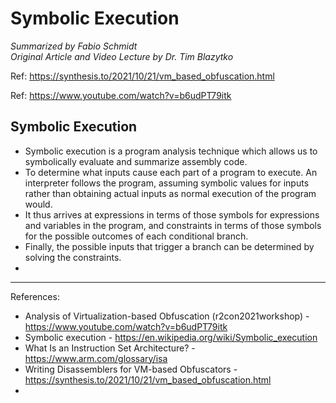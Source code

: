 # Symbolic Execution
_Summarized by Fabio Schmidt<br/>
Original Article and Video Lecture by Dr. Tim Blazytko_<br/>

Ref: https://synthesis.to/2021/10/21/vm_based_obfuscation.html

Ref: https://www.youtube.com/watch?v=b6udPT79itk

## Symbolic Execution
- Symbolic execution is a program analysis technique which allows us to symbolically evaluate and summarize assembly code.
- To determine what inputs cause each part of a program to execute. An interpreter follows the program, assuming symbolic values for inputs rather than obtaining actual inputs as normal execution of the program would.
- It thus arrives at expressions in terms of those symbols for expressions and variables in the program, and constraints in terms of those symbols for the possible outcomes of each conditional branch.
- Finally, the possible inputs that trigger a branch can be determined by solving the constraints.
-  



---

References:
- Analysis of Virtualization-based Obfuscation (r2con2021workshop) - https://www.youtube.com/watch?v=b6udPT79itk
- Symbolic execution - https://en.wikipedia.org/wiki/Symbolic_execution
- What Is an Instruction Set Architecture? - https://www.arm.com/glossary/isa
- Writing Disassemblers for VM-based Obfuscators - https://synthesis.to/2021/10/21/vm_based_obfuscation.html
- 
   

